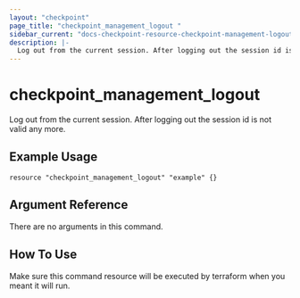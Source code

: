 ```yaml
---
layout: "checkpoint"
page_title: "checkpoint_management_logout "
sidebar_current: "docs-checkpoint-resource-checkpoint-management-logout"
description: |-
  Log out from the current session. After logging out the session id is not valid any more.
---
```


# checkpoint_management_logout

Log out from the current session. After logging out the session id is not valid any more.

## Example Usage

```hcl
resource "checkpoint_management_logout" "example" {}
```

## Argument Reference

There are no arguments in this command.

## How To Use
Make sure this command resource will be executed by terraform when you meant it will run.  




